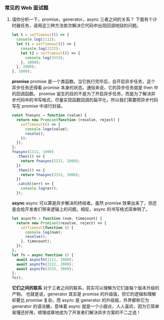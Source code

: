 ### 常见的 Web 面试题

1. 请你分析一下，promise，generator，async 三者之间的关系？
   下面有个计时器任务，请用这三种方法依次解决它代码中出现回调地狱的问题。

   ```js
   let t = setTimeout(() => {
     console.log(1111);
     let t1 = setTimeout(() => {
       console.log(2222);
       let t2 = setTimeout(() => {
         console.log(3333);
       }, 3000);
     }, 2000);
   }, 1000);
   ```

   **promise**
   promise 是一个类函数。当它执行完毕后，会开启异步任务，这个异步任务还得看 promise 本身的状态。通俗来说，它的异步任务就是 then 中的回调函数。
   promise 诞生的目的不是为了开启异步任务，而是为了解决异步代码中的书写格式，尽量实现函数回调的扁平化，所以我们需要把异步代码写在 promise 中进行封装。

   ```js
   const fnasync = function (value) {
     return new Promise(function (resolve, reject) {
       setTimeout(() => {
         console.loge(value);
         resole();
       });
     });
   };
   fnasync(1111, 1000)
     .then(() => {
       return fnasync(2222, 2000);
     })
     .then(() => {
       return fnasync(3333, 3000);
     })
     .catch((err) => {
       console.log(err);
     });
   ```

   **async**
   async 可以算是异步解决的终结者。虽然 promise 效果出来了，但还是会给开发者们带来逻辑上的问题。相反，async 的书写格式简单明了。

   ```js
   let asyncfn = function (num, timecount) {
     return new Promise((resolve, reject) => {
       setTimeout(function () {
         console.log(num);
         resolve();
       }, timecount);
     });
   };
   let fn = async function () {
     await asyncfn(1111, 1000);
     await asyncfn(2222, 2000);
     await asyncfn(3333, 3000);
   };
   fn();
   ```

   **它们之间的联系**
   对于三者之间的联系，其实可以理解为它们是每个版本升级的产物。
   也就是说，generator 其实是 promise 的升级版，但它的逻辑和理解却要比 promise 复杂。而 async 是 generator 的升级版，外界都称它为 generator 的语法糖，意味着 async 就是一个小甜点，人人喜欢，因为它简单易懂还好用，顺理成章地成为了开发者们解决异步方案的不二之选！
